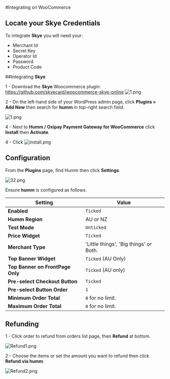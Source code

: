#Integrating on WooCommerce

## Locate your **Skye** Credentials

To integrate **Skye** you will need your:

* Merchant Id
* Secret Key
* Operator Id
* Password
* Product Code

##Integrating **Skye**

1 - Download the **Skye** Woocommerce plugin: https://github.com/skyecard/woocommerce-skye-online
![1.png](/img/platforms/woocommerce/1.png)

2 - On the left-hand side of your WordPress admin page, click **Plugins > Add New** then search for **humm** in top-right search field.

![1.png](/img/platforms/woocommerce/1.png)

4 - Next to **Humm / Oxipay Payment Gateway for WooCommerce** click **Install** then **Activate**. 

4 - Click ![install.png](/img/platforms/woocommerce/install.png)

## Configuration

From the **Plugins** page, find Humm then click **Settings**.

![32.png](/img/platforms/woocommerce/32.png)

Ensure **humm** is configured as follows.

|Setting|Value|
-------|-----
**Enabled**| `Ticked`
**Humm Region**| AU or NZ
**Test Mode**| `Unticked`
**Price Widget**| `Ticked`
**Merchant Type**| 'Little things', 'Big things' or Both.
**Top Banner Widget**| `Ticked` (AU Only)
**Top Banner on FrontPage Only**| `Ticked` (AU only)
**Pre-select Checkout Button**| `Ticked`
**Pre-select Button Order**| `1`
**Minimum Order Total**| `0` for no limit.
**Maximum Order Total**| `0` for no limit.

## Refunding

1 - Click order to refund from orders list page, then **Refund** at bottom.

![Refund1.png](/img/platforms/woocommerce/refund1.png)

2 - Choose the items or set the amount you want to refund then click **Refund via humm**.

![Refund2.png](/img/platforms/woocommerce/refund2.png)

